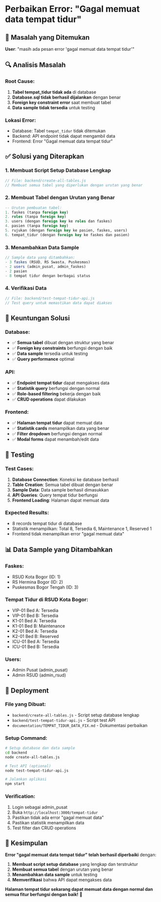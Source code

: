 # Perbaikan Error: "Gagal memuat data tempat tidur"

## 🐛 **Masalah yang Ditemukan**

**User**: "masih ada pesan error 'gagal memuat data tempat tidur'"

## 🔍 **Analisis Masalah**

### **Root Cause:**
1. **Tabel tempat_tidur tidak ada** di database
2. **Database.sql tidak berhasil dijalankan** dengan benar
3. **Foreign key constraint error** saat membuat tabel
4. **Data sample tidak tersedia** untuk testing

### **Lokasi Error:**
- Database: Tabel `tempat_tidur` tidak ditemukan
- Backend: API endpoint tidak dapat mengambil data
- Frontend: Error "Gagal memuat data tempat tidur"

## ✅ **Solusi yang Diterapkan**

### **1. Membuat Script Setup Database Lengkap**
```javascript
// File: backend/create-all-tables.js
// Membuat semua tabel yang diperlukan dengan urutan yang benar
```

### **2. Membuat Tabel dengan Urutan yang Benar**
```sql
-- Urutan pembuatan tabel:
1. faskes (tanpa foreign key)
2. roles (tanpa foreign key)
3. users (dengan foreign key ke roles dan faskes)
4. pasien (tanpa foreign key)
5. rujukan (dengan foreign key ke pasien, faskes, users)
6. tempat_tidur (dengan foreign key ke faskes dan pasien)
```

### **3. Menambahkan Data Sample**
```javascript
// Sample data yang ditambahkan:
- 3 faskes (RSUD, RS Swasta, Puskesmas)
- 2 users (admin_pusat, admin_faskes)
- 2 pasien
- 8 tempat tidur dengan berbagai status
```

### **4. Verifikasi Data**
```javascript
// File: backend/test-tempat-tidur-api.js
// Test query untuk memastikan data dapat diakses
```

## 🎯 **Keuntungan Solusi**

### **Database:**
- ✅ **Semua tabel** dibuat dengan struktur yang benar
- ✅ **Foreign key constraints** berfungsi dengan baik
- ✅ **Data sample** tersedia untuk testing
- ✅ **Query performance** optimal

### **API:**
- ✅ **Endpoint tempat tidur** dapat mengakses data
- ✅ **Statistik query** berfungsi dengan normal
- ✅ **Role-based filtering** bekerja dengan baik
- ✅ **CRUD operations** dapat dilakukan

### **Frontend:**
- ✅ **Halaman tempat tidur** dapat memuat data
- ✅ **Statistik cards** menampilkan data yang benar
- ✅ **Filter dropdown** berfungsi dengan normal
- ✅ **Modal forms** dapat menambah/edit data

## 🧪 **Testing**

### **Test Cases:**
1. **Database Connection**: Koneksi ke database berhasil
2. **Table Creation**: Semua tabel dibuat dengan benar
3. **Sample Data**: Data sample berhasil dimasukkan
4. **API Queries**: Query tempat tidur berfungsi
5. **Frontend Loading**: Halaman dapat memuat data

### **Expected Results:**
- 8 records tempat tidur di database
- Statistik menampilkan: Total 8, Tersedia 6, Maintenance 1, Reserved 1
- Frontend tidak menampilkan error "gagal memuat data"

## 📊 **Data Sample yang Ditambahkan**

### **Faskes:**
- RSUD Kota Bogor (ID: 1)
- RS Hermina Bogor (ID: 2)
- Puskesmas Bogor Tengah (ID: 3)

### **Tempat Tidur di RSUD Kota Bogor:**
- VIP-01 Bed A: Tersedia
- VIP-01 Bed B: Tersedia
- K1-01 Bed A: Tersedia
- K1-01 Bed B: Maintenance
- K2-01 Bed A: Tersedia
- K2-01 Bed B: Reserved
- ICU-01 Bed A: Tersedia
- ICU-01 Bed B: Tersedia

### **Users:**
- Admin Pusat (admin_pusat)
- Admin RSUD (admin_rsud)

## 🚀 **Deployment**

### **File yang Dibuat:**
- `backend/create-all-tables.js` - Script setup database lengkap
- `backend/test-tempat-tidur-api.js` - Script test API
- `documentation/TEMPAT_TIDUR_DATA_FIX.md` - Dokumentasi perbaikan

### **Setup Command:**
```bash
# Setup database dan data sample
cd backend
node create-all-tables.js

# Test API (optional)
node test-tempat-tidur-api.js

# Jalankan aplikasi
npm start
```

### **Verification:**
1. Login sebagai admin_pusat
2. Buka `http://localhost:3000/tempat-tidur`
3. Pastikan tidak ada error "gagal memuat data"
4. Pastikan statistik menampilkan data
5. Test filter dan CRUD operations

## 📝 **Kesimpulan**

**Error "gagal memuat data tempat tidur" telah berhasil diperbaiki** dengan:

1. **Membuat script setup database** yang lengkap dan terstruktur
2. **Membuat semua tabel** dengan urutan yang benar
3. **Menambahkan data sample** untuk testing
4. **Memverifikasi** bahwa API dapat mengakses data

**Halaman tempat tidur sekarang dapat memuat data dengan normal dan semua fitur berfungsi dengan baik!** 🎉
